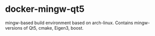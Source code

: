 # docker-mingw-qt5
mingw-based build environment based on arch-linux. Contains mingw- versions of Qt5, cmake, Eigen3, boost.
